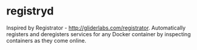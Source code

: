 # registryd
Inspired by Registrator - http://gliderlabs.com/registrator. Automatically registers and deregisters services for any Docker container by inspecting containers as they come online.
